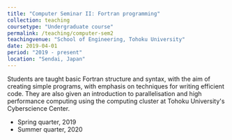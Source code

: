 ```yaml
---
title: "Computer Seminar II: Fortran programming"
collection: teaching
coursetype: "Undergraduate course"
permalink: /teaching/computer-sem2
teachingvenue: "School of Engineering, Tohoku University"
date: 2019-04-01
period: "2019 - present"
location: "Sendai, Japan"
---
```


Students are taught basic Fortran structure and syntax, with the aim of creating simple programs, with emphasis on techniques for writing efficient code. They are also given an introduction to parallelisation and high performance computing using the computing cluster at Tohoku University's Cyberscience Center.

* Spring quarter, 2019
* Summer quarter, 2020